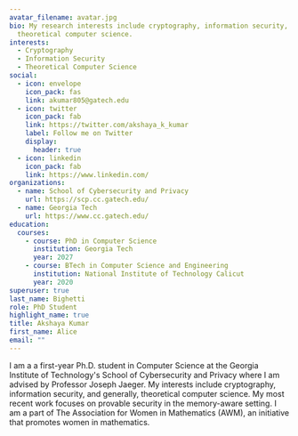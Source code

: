 ```yaml
---
avatar_filename: avatar.jpg
bio: My research interests include cryptography, information security, and
  theoretical computer science.
interests:
  - Cryptography
  - Information Security
  - Theoretical Computer Science
social:
  - icon: envelope
    icon_pack: fas
    link: akumar805@gatech.edu
  - icon: twitter
    icon_pack: fab
    link: https://twitter.com/akshaya_k_kumar
    label: Follow me on Twitter
    display:
      header: true
  - icon: linkedin
    icon_pack: fab
    link: https://www.linkedin.com/
organizations:
  - name: School of Cybersecurity and Privacy
    url: https://scp.cc.gatech.edu/
  - name: Georgia Tech
    url: https://www.cc.gatech.edu/
education:
  courses:
    - course: PhD in Computer Science
      institution: Georgia Tech
      year: 2027
    - course: BTech in Computer Science and Engineering
      institution: National Institute of Technology Calicut
      year: 2020
superuser: true
last_name: Bighetti
role: PhD Student
highlight_name: true
title: Akshaya Kumar
first_name: Alice
email: ""
---
```

I am a a first-year Ph.D. student in Computer Science at the Georgia Institute of Technology's School of Cybersecurity and Privacy where I am advised by Professor Joseph Jaeger. My interests include cryptography, information security, and generally, theoretical computer science. My most recent work focuses on provable security in the memory-aware setting. I am a part of The Association for Women in Mathematics (AWM), an initiative that promotes women in mathematics.